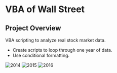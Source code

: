 # VBA of Wall Street

## Project Overview
VBA scripting to analyze real stock market data.
* Create scripts to loop through one year of data.
* Use conditional formatting.

![2014](KH_02_VBAofWallStreet_2014.png)
![2015](KH_02_VBAofWallStreet_2015.png)
![2016](KH_02_VBAofWallStreet_2016.png)
